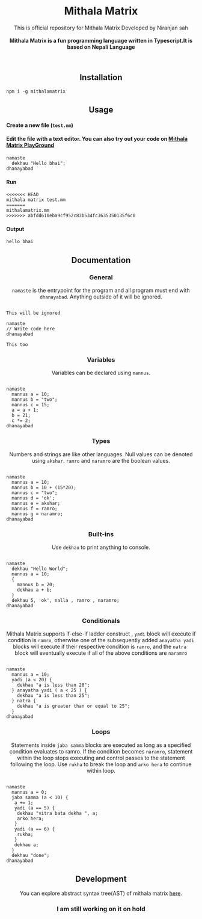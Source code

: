 <b><h1 align="center">Mithala Matrix</h1></b>

  

<p align="center">
  This is official repository for Mithala Matrix Developed by Niranjan sah<br><br>
  <b>Mithala Matrix is a fun programming language written in Typescript.It is based on Nepali Language</b>
</p>
<br>

<h2 align="center">Installation</h2>

```
npm i -g mithalamatrix
```

<h2 align="center">Usage</h2>

<h4 align="left">Create a new file (<code>test.mm</code>)</h4>


<h4 align="left">Edit the file with a text editor.
You can also try out your code on <a href="https://bhailang.js.org/#playground">Mithala Matrix PlayGround</a></h4>

```
namaste
  dekhau "Hello bhai";
dhanayabad

```

<h4 align="left">Run</h4>

```
<<<<<<< HEAD
mithala matrix test.mm
=======
mithalamatrix.mm
>>>>>>> abfdd610eba9cf952c83b534fc3635350135f6c0
```

<h4 align="left">Output</h4>

```
hello bhai
```

<h2 align="center">Documentation</h2>

<h3 align="center">General</h3>
<p align="center"><code>namaste</code> is the entrypoint for the program and all program must end with <code>dhanayabad</code>. Anything outside of it will be ignored.</p>

```

This will be ignored

namaste
// Write code here
dhanayabad

This too
```

<h3 align="center">Variables</h3>
<p align="center">Variables can be declared using <code>mannus</code>.</p>

```

namaste
  mannus a = 10;
  mannus b = "two";
  mannus c = 15;
  a = a + 1;
  b = 21;
  c *= 2;
dhanayabad
```

<h3 align="center">Types</h3>
<p align="center">Numbers and strings are like other languages. Null values can be denoted using <code>akshar</code>. <code>ramro</code> and <code>naramro</code> are the boolean values.</p>

```

namaste
  mannus a = 10;
  mannus b = 10 + (15*20);
  mannus c = "two";
  mannus d = 'ok';
  mannus e = akshar;
  mannus f = ramro;
  mannus g = naramro;
dhanayabad
```

<h3 align="center">Built-ins</h3>
<p align="center">Use <code>dekhau</code> to print anything to console.</p>

```

namaste
  dekhau "Hello World";
  mannus a = 10;
  {
    mannus b = 20;
    dekhau a + b;
  }
  dekhau 5, 'ok', nalla , ramro , naramro;
dhanayabad
```

<h3 align="center">Conditionals</h3>
<p align="center">Mithala Matrix supports if-else-if ladder construct , <code>yadi</code> block will execute if condition is <code>ramro</code>, otherwise one of the subsequently added <code>anayatha yadi</code> blocks will execute if their respective condition is <code>ramro</code>, and the <code>natra </code> block will eventually execute if all of the above conditions are <code>naramro</code>

```

namaste
  mannus a = 10;
  yadi (a < 20) {
    dekhau "a is less than 20";
  } anayatha yadi ( a < 25 ) {
    dekhau "a is less than 25";
  } natra {
    dekhau "a is greater than or equal to 25";
  }
dhanayabad
```

<h3 align="center">Loops</h3>
<p align="center">Statements inside <code>jaba samma</code> blocks are executed as long as a specified condition evaluates to ramro. If the condition becomes <code>naramro</code>, statement within the loop stops executing and control passes to the statement following the loop. Use <code>rukha</code> to break the loop and <code className="language-cpp">arko hera</code> to continue within loop.</p>


```

namaste
  mannus a = 0;
  jaba samma (a < 10) {
   a += 1;
   yadi (a == 5) {
    dekhau "vitra bata dekha ", a;
    arko hera;
   }
   yadi (a == 6) {
    rukha;
   }
   dekhau a;
  }
  dekhau "done";
dhanayabad
```

<h2 align="center">Development</h2>
<p align="center">You can explore abstract syntax tree(AST) of mithala matrix <a href="https://bhailang-ast.netlify.app/" target="_blank">here</a>.</p>





<center><h3 align="center">I am still working on it on hold </h3></center>



